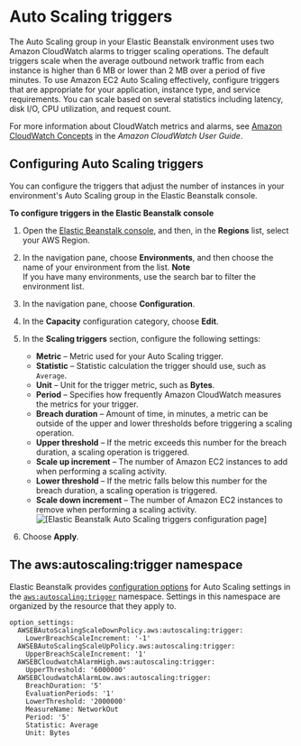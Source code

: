 # Auto Scaling triggers<a name="environments-cfg-autoscaling-triggers"></a>

The Auto Scaling group in your Elastic Beanstalk environment uses two Amazon CloudWatch alarms to trigger scaling operations\. The default triggers scale when the average outbound network traffic from each instance is higher than 6 MB or lower than 2 MB over a period of five minutes\. To use Amazon EC2 Auto Scaling effectively, configure triggers that are appropriate for your application, instance type, and service requirements\. You can scale based on several statistics including latency, disk I/O, CPU utilization, and request count\.

For more information about CloudWatch metrics and alarms, see [Amazon CloudWatch Concepts](https://docs.aws.amazon.com/AmazonCloudWatch/latest/monitoring/cloudwatch_concepts.html) in the *Amazon CloudWatch User Guide*\.

## Configuring Auto Scaling triggers<a name="environments-cfg-autoscaling-triggers-console"></a>

You can configure the triggers that adjust the number of instances in your environment's Auto Scaling group in the Elastic Beanstalk console\.

**To configure triggers in the Elastic Beanstalk console**

1. Open the [Elastic Beanstalk console](https://console.aws.amazon.com/elasticbeanstalk), and then, in the **Regions** list, select your AWS Region\.

1. In the navigation pane, choose **Environments**, and then choose the name of your environment from the list\.
**Note**  
If you have many environments, use the search bar to filter the environment list\.

1. In the navigation pane, choose **Configuration**\.

1. In the **Capacity** configuration category, choose **Edit**\.

1. In the **Scaling triggers** section, configure the following settings:
   + **Metric** – Metric used for your Auto Scaling trigger\.
   + **Statistic** – Statistic calculation the trigger should use, such as `Average`\.
   + **Unit** – Unit for the trigger metric, such as **Bytes**\.
   + **Period** – Specifies how frequently Amazon CloudWatch measures the metrics for your trigger\.
   + **Breach duration** – Amount of time, in minutes, a metric can be outside of the upper and lower thresholds before triggering a scaling operation\.
   + **Upper threshold** – If the metric exceeds this number for the breach duration, a scaling operation is triggered\. 
   + **Scale up increment** – The number of Amazon EC2 instances to add when performing a scaling activity\.
   + **Lower threshold** – If the metric falls below this number for the breach duration, a scaling operation is triggered\. 
   + **Scale down increment** – The number of Amazon EC2 instances to remove when performing a scaling activity\.  
![\[Elastic Beanstalk Auto Scaling triggers configuration page\]](http://docs.aws.amazon.com/elasticbeanstalk/latest/dg/images/environment-cfg-autoscaling-triggers.png)

1. Choose **Apply**\.

## The aws:autoscaling:trigger namespace<a name="environments-cfg-autoscaling-triggers-namespace"></a>

Elastic Beanstalk provides [configuration options](command-options.md) for Auto Scaling settings in the [`aws:autoscaling:trigger`](command-options-general.md#command-options-general-autoscalingtrigger) namespace\. Settings in this namespace are organized by the resource that they apply to\.

```
option_settings:
  AWSEBAutoScalingScaleDownPolicy.aws:autoscaling:trigger:
    LowerBreachScaleIncrement: '-1'
  AWSEBAutoScalingScaleUpPolicy.aws:autoscaling:trigger:
    UpperBreachScaleIncrement: '1'
  AWSEBCloudwatchAlarmHigh.aws:autoscaling:trigger:
    UpperThreshold: '6000000'
  AWSEBCloudwatchAlarmLow.aws:autoscaling:trigger:
    BreachDuration: '5'
    EvaluationPeriods: '1'
    LowerThreshold: '2000000'
    MeasureName: NetworkOut
    Period: '5'
    Statistic: Average
    Unit: Bytes
```